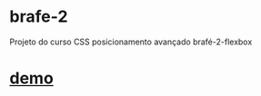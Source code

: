 # brafe-2
Projeto do curso CSS posicionamento avançado brafé-2-flexbox

# [demo](https://johnsalgado.github.io/brafe-2/)
